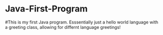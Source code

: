 # Java-First-Program

#This is my first Java program. Esssentially just a hello world language with a greeting class, allowing for differnt language greetings!
